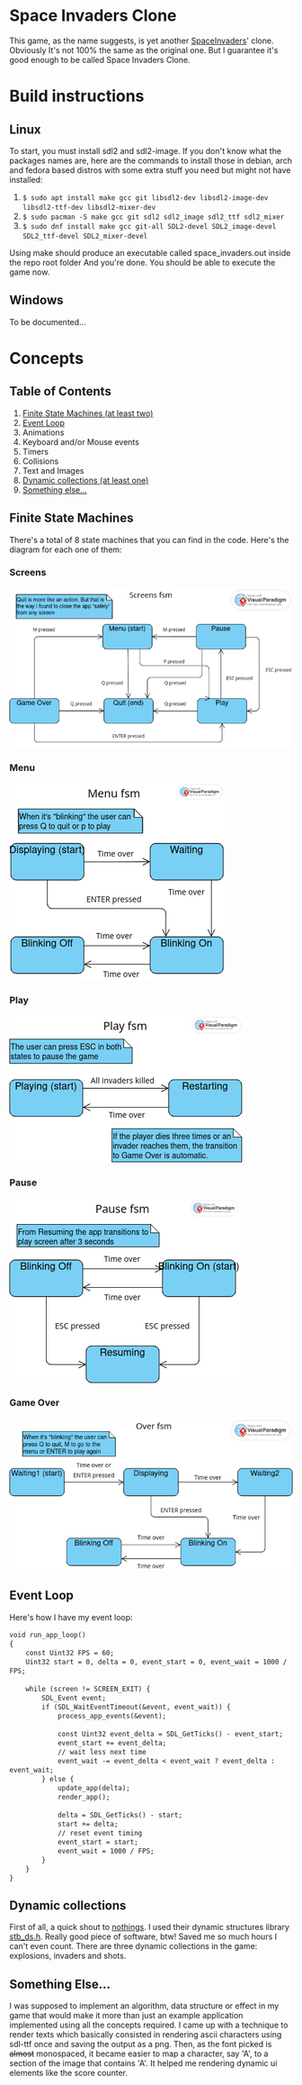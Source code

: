 # Space Invaders Clone

This game, as the name suggests, is yet another
[SpaceInvaders](https://en.wikipedia.org/wiki/Space_Invaders)' clone.
Obviously It's not 100% the same as the original one.
But I guarantee it's good enough to be called Space Invaders Clone.

# Build instructions
## Linux

To start, you must install sdl2 and sdl2-image. If you don't know what the packages names are,
here are the commands to install those in debian, arch and fedora based distros with some extra
stuff you need but might not have installed:

1. `$ sudo apt install make gcc git libsdl2-dev libsdl2-image-dev libsdl2-ttf-dev libsdl2-mixer-dev`
2. `$ sudo pacman -S make gcc git sdl2 sdl2_image sdl2_ttf sdl2_mixer`
3. `$ sudo dnf install make gcc git-all SDL2-devel SDL2_image-devel SDL2_ttf-devel SDL2_mixer-devel`

Using make should produce an executable called space_invaders.out inside the repo root folder
And you're done. You should be able to execute the game now.

## Windows

To be documented...

# Concepts
## Table of Contents

1. [Finite State Machines (at least two)](#finite-state-machines)
2. [Event Loop](#event-loop)
3. Animations
4. Keyboard and/or Mouse events
5. Timers
6. Collisions
7. Text and Images
8. [Dynamic collections (at least one)](#dynamic-collections)
9. [Something else...](#something-else)

## Finite State Machines

There's a total of 8 state machines that you can find in the code.
Here's the diagram for each one of them:

### Screens
![screens](readme/fsm/screens.png "screens")
### Menu
![menu](readme/fsm/menu.png "menu")
### Play
![play](readme/fsm/play.png "play")
### Pause
![pause](readme/fsm/pause.png "pause")
### Game Over
![over](readme/fsm/over.png "over")

## Event Loop

Here's how I have my event loop:
```
void run_app_loop()
{
    const Uint32 FPS = 60;
    Uint32 start = 0, delta = 0, event_start = 0, event_wait = 1000 / FPS;

    while (screen != SCREEN_EXIT) {
        SDL_Event event;
        if (SDL_WaitEventTimeout(&event, event_wait)) {
            process_app_events(&event);

            const Uint32 event_delta = SDL_GetTicks() - event_start;
            event_start += event_delta;
            // wait less next time
            event_wait -= event_delta < event_wait ? event_delta : event_wait;
        } else {
            update_app(delta);
            render_app();
        
            delta = SDL_GetTicks() - start;
            start += delta;
            // reset event timing
            event_start = start;
            event_wait = 1000 / FPS;
        }
    }
}
```

## Dynamic collections

First of all, a quick shout to [nothings](https://github.com/nothings).
I used their dynamic structures library [stb_ds.h](https://github.com/nothings/stb/blob/master/stb_ds.h).
Really good piece of software, btw! Saved me so much hours I can't even count.
There are three dynamic collections in the game: explosions, invaders and shots.

## Something Else...

I was supposed to implement an algorithm, data structure or effect in my game
that would make it more than just an example application implemented using all the concepts required.
I came up with a technique to render texts which basically consisted in rendering ascii characters
using sdl-ttf once and saving the output as a png. Then, as the font picked is ~~almost~~ monospaced,
it became easier to map a character, say 'A', to a section of the image that contains 'A'.
It helped me rendering dynamic ui elements like the score counter.
